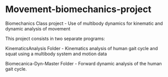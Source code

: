 # Movement-biomechanics-project
Biomechanics Class project - Use of multibody dynamics for kinematic and dynamic analysis of movement

This project consists in two separate programs: 

KinematicsAnalysis Folder - Kinematics analysis of human gait cycle and squat using a multibody system and motion data

Biomecanica-Dyn-Master Folder - Forward dynamic analysis of the human gait cycle.

